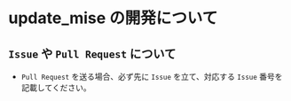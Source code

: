 # update_mise の開発について

## `Issue` や `Pull Request` について

- `Pull Request` を送る場合、必ず先に `Issue` を立て、対応する `Issue` 番号を記載してください。
